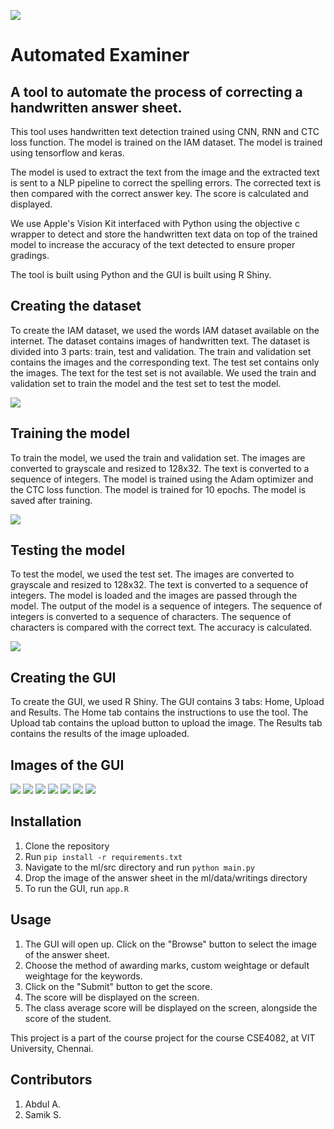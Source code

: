 ![](https://raw.githubusercontent.com/4bdul4ziz/Artificial-Conversation-Entity/main/assets/1.png)

# Automated Examiner
## A tool to automate the process of correcting a handwritten answer sheet.

This tool uses handwritten text detection trained using CNN, RNN and CTC loss function. The model is trained on the IAM dataset. The model is trained using tensorflow and keras. 

The model is used to extract the text from the image and the extracted text is sent to a NLP pipeline to correct the spelling errors. The corrected text is then compared with the correct answer key. The score is calculated and displayed.

We use Apple's Vision Kit interfaced with Python using the objective c wrapper to detect and store the handwritten text data on top of the trained model to increase the accuracy of the text detected to ensure proper gradings.

The tool is built using Python and the GUI is built using R Shiny.

## Creating the dataset
To create the IAM dataset, we used the words IAM dataset available on the internet. The dataset contains images of handwritten text. The dataset is divided into 3 parts: train, test and validation. The train and validation set contains the images and the corresponding text. The test set contains only the images. The text for the test set is not available. We used the train and validation set to train the model and the test set to test the model.

![](media/12.png)

## Training the model
To train the model, we used the train and validation set. The images are converted to grayscale and resized to 128x32. The text is converted to a sequence of integers. The model is trained using the Adam optimizer and the CTC loss function. The model is trained for 10 epochs. The model is saved after training.

![](media/23.png)

## Testing the model
To test the model, we used the test set. The images are converted to grayscale and resized to 128x32. The text is converted to a sequence of integers. The model is loaded and the images are passed through the model. The output of the model is a sequence of integers. The sequence of integers is converted to a sequence of characters. The sequence of characters is compared with the correct text. The accuracy is calculated.

![](media/22.png)


## Creating the GUI
To create the GUI, we used R Shiny. The GUI contains 3 tabs: Home, Upload and Results. The Home tab contains the instructions to use the tool. The Upload tab contains the upload button to upload the image. The Results tab contains the results of the image uploaded.

## Images of the GUI

![](media/16.png)
![](media/15.png)
![](media/17.png)
![](media/18.png)
![](media/19.png)
![](media/20.png)
![](media/21.png)



## Installation
1. Clone the repository
2. Run `pip install -r requirements.txt`
3. Navigate to the ml/src directory and run `python main.py`
4. Drop the image of the answer sheet in the ml/data/writings directory
5. To run the GUI, run `app.R`

## Usage
1. The GUI will open up. Click on the "Browse" button to select the image of the answer sheet.
2. Choose the method of awarding marks, custom weightage or default weightage for the keywords.
3. Click on the "Submit" button to get the score.
4. The score will be displayed on the screen. 
5. The class average score will be displayed on the screen, alongside the score of the student.

This project is a part of the course project for the course CSE4082, at VIT University, Chennai.

## Contributors
1. Abdul A.
2. Samik S.




